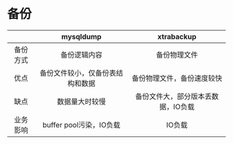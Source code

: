 # 备份


||mysqldump|xtrabackup|
|:-:|:----:|:--------:|
|备份方式|备份逻辑内容|备份物理文件|
|优点|备份文件较小，仅备份表结构和数据|备份物理文件，备份速度较快|
|缺点|数据量大时较慢|备份文件大，部分版本丢数据，IO负载|
|业务影响|buffer pool污染，IO负载|IO负载|


